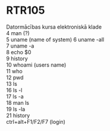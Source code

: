 # RTR105
Datormācības kursa elektroniskā klade  
    4  man (?)  
    5  uname  (name of system)
    6  uname -all  
    7  uname -a  
    8  echo $0  
    9  history  
   10  whoami (users name)   
   11  who  
   12  pwd  
   13  ls  
   16  ls -l  
   17  ls -a  
   18  man ls  
   19  ls -la  
   21  history  
   ctrl+alt+F1/F2/F7   (login)
   
